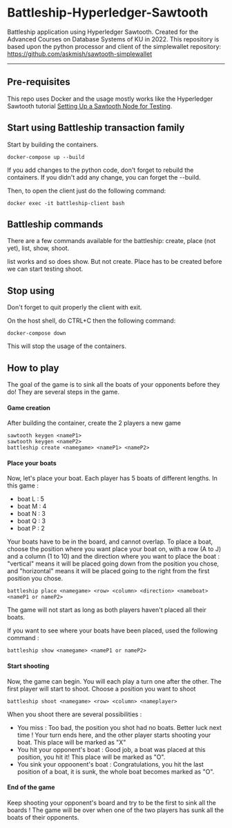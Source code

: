 # Battleship-Hyperledger-Sawtooth
Battleship application using Hyperledger Sawtooth. 
Created for the Advanced Courses on Database Systems of KU in 2022. 
This repository is based upon the python processor and client of the simplewallet repository: https://github.com/askmish/sawtooth-simplewallet 

***

## Pre-requisites 
This repo uses Docker and the usage mostly works like the Hyperledger Sawtooth tutorial [Setting Up a Sawtooth Node for Testing](https://sawtooth.hyperledger.org/docs/1.2/app_developers_guide/installing_sawtooth.html). 

## Start using Battleship transaction family 

Start by building the containers. 
```
docker-compose up --build 
```

If you add changes to the python code, don't forget to rebuild the containers. If you didn't add any change, you can forget the --build. 

Then, to open the client just do the following command: 
```
docker exec -it battleship-client bash
```

## Battleship commands 

There are a few commands available for the battleship: create, place (not yet), list, show, shoot. 

list works and so does show. But not create. Place has to be created before we can start testing shoot. 

## Stop using 
Don't forget to quit properly the client with exit. 

On the host shell, do CTRL+C then the following command: 
```
docker-compose down 
``` 
This will stop the usage of the containers. 


## How to play

The goal of the game is to sink all the boats of your opponents before they do!
They are several steps in the game. 

#### Game creation 

After building the container, create the 2 players a new game 
```
sawtooth keygen <nameP1>
sawtooth keygen <nameP2>
battleship create <namegame> <nameP1> <nameP2> 
```

#### Place your boats

Now, let's place your boat. Each player has 5 boats of different lengths.
In this game : 
- boat L : 5
- boat M : 4
- boat N : 3
- boat Q : 3
- boat P : 2

Your boats have to be in the board, and cannot overlap. 
To place a boat, choose the position where you want place your boat on, with a row (A to J) and a column (1 to 10) and the direction where you want to place the boat : "vertical" means it will be placed going down from the position you chose, and "horizontal" means it will be placed going to the right from the first position you chose.
```
battleship place <namegame> <row> <column> <direction> <nameboat> <nameP1 or nameP2> 
```
The game will not start as long as both players haven't placed all their boats.

If you want to see where your boats have been placed, used the following command :
```
battleship show <namegame> <nameP1 or nameP2>
```

#### Start shooting

Now, the game can begin. You will each play a turn one after the other.
The first player will start to shoot. Choose a position you want to shoot

```
battleship shoot <namegame> <row> <column> <nameplayer>
```

When you shoot there are several possibilities : 
- You miss : Too bad, the position you shot had no boats. Better luck next time ! Your turn ends here, and the other player starts shooting your boat. This place will be marked as "X"
- You hit your opponent's boat : Good job, a boat was placed at this position, you hit it! This place will be marked as "O". 
- You sink your oppoonent's boat : Congratulations, you hit the last position of a boat, it is sunk, the whole boat becomes marked as "O".

#### End of the game
Keep shooting your opponent's board and try to be the first to sink all the boards !
The game will be over when one of the two players has sunk all the boats of their opponents.
